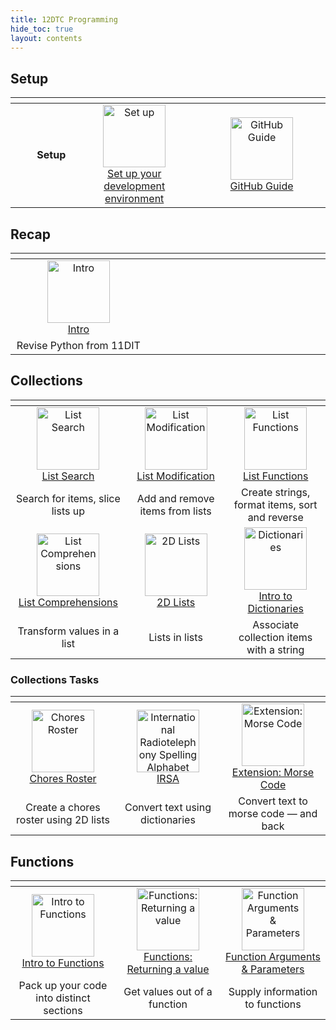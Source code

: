 ```yaml
---
title: 12DTC Programming
hide_toc: true
layout: contents
---
```


## Setup

| <img width=300 /> | <img width=750 /> | <img width=750 /> |
| --: | :-: | :-: |
| **Setup** | <a href="/classroom/setup"><image src="/img/setup.svg" title="Set up" width=100><br>Set up your development environment | <a href="/classroom/github"><image src="/img/github_bw.svg" title="GitHub Guide" width=100><br>GitHub Guide |

## Recap

| <img width=500 /> | <img width=500 /> | <img width=500 /> |
| :-: | :-: | :-: |
| <a href="intro"><image src="img/intro.svg" title="Intro" width=100><br>Intro |
| Revise Python from 11DIT |

## Collections

| <img width=500 /> | <img width=500 /> | <img width=500 /> |
| :-: | :-: | :-: |
| <a href="list-search"><image src="img/list-search.svg" title="List Search" width=100><br>List Search | <a href="list-modification"><image src="img/list-modification.svg" title="List Modification" width=100><br>List Modification | <a href="list-functions"><image src="img/list-functions.svg" title="List Functions" width=100><br>List Functions |
| Search for items, slice lists up | Add and remove items from lists | Create strings, format items, sort and reverse |
| <a href="list-comprehensions"><image src="img/list-comprehensions.svg" title="List Comprehensions" width=100><br>List Comprehensions | <a href="list-2d"><image src="img/list-2d.svg" title="2D Lists" width=100><br>2D Lists | <a href="dictionaries"><image src="img/dictionaries.svg" title="Dictionaries" width=100><br>Intro to Dictionaries |
| Transform values in a list | Lists in lists | Associate collection items with a string |

### Collections Tasks

| <img width=500 /> | <img width=500 /> | <img width=500 /> |
| :-: | :-: | :-: |
| <a href="chores"><image src="img/chores.svg" title="Chores Roster" width=100><br>Chores Roster | <a href="irsa"><image src="img/irsa.svg" title="International Radiotelephony Spelling Alphabet" width=100><br>IRSA | <a href="morse"><image src="img/morse.svg" title="Extension: Morse Code" width=100><br>Extension: Morse Code |
| Create a chores roster using 2D lists | Convert text using dictionaries | Convert text to morse code — and back |

## Functions

| <img width=500 /> | <img width=500 /> | <img width=500 /> |
| :-: | :-: | :-: |
| <a href="functions-basic"><image src="img/functions.svg" title="Intro to Functions" width=100><br>Intro to Functions | <a href="functions-return"><image src="img/functions-return.svg" title="Functions: Returning a value" width=100><br>Functions: Returning a value | <a href="functions-args"><image src="img/functions-args.svg" title="Function Arguments & Parameters" width=100><br>Function Arguments & Parameters |
| Pack up your code into distinct sections | Get values out of a function | Supply information to functions |